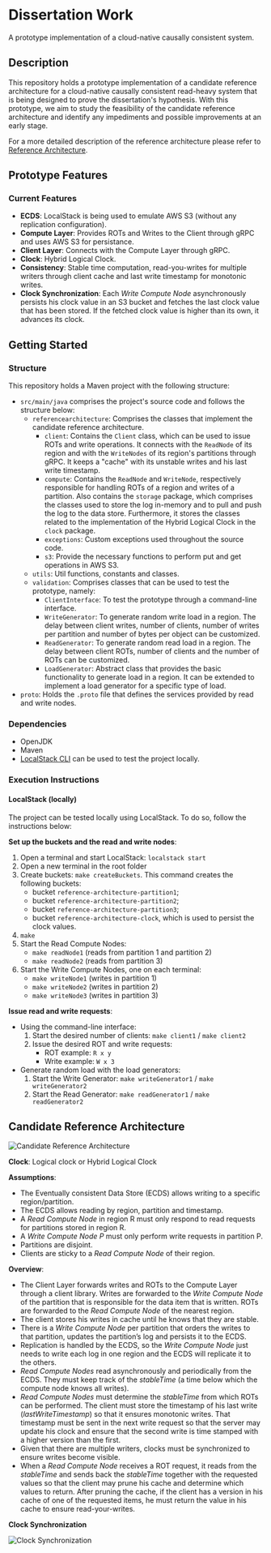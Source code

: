 # Dissertation Work

A prototype implementation of a cloud-native causally consistent system. 

## Description

This repository holds a prototype implementation of a candidate reference architecture for a cloud-native causally consistent read-heavy system that is being designed to prove the dissertation's hypothesis. With this prototype, we aim to study the feasibility of the candidate reference architecture and identify any impediments and possible improvements at an early stage.

For a more detailed description of the reference architecture please refer to [Reference Architecture](#candidate-reference-architecture).


## Prototype Features
### Current Features
- **ECDS**: LocalStack is being used to emulate AWS S3 (without any replication configuration).
- **Compute Layer**: Provides ROTs and Writes to the Client through gRPC and uses AWS S3 for persistance.
- **Client Layer**: Connects with the Compute Layer through gRPC.
- **Clock**: Hybrid Logical Clock.
- **Consistency**: Stable time computation, read-you-writes for multiple writers through client cache and last write timestamp for monotonic writes.
- **Clock Synchronization**: Each *Write Compute Node* asynchronously persists his clock value in an S3 bucket and fetches the last clock value that has been stored. If the fetched clock value is higher than its own, it advances its clock.

## Getting Started

### Structure 
This repository holds a Maven project with the following structure:
- `src/main/java` comprises the project's source code and follows the structure below:
    - `referencearchitecture`: Comprises the classes that implement the candidate reference architecture.
        - `client`: Contains the `Client` class, which can be used to issue ROTs and write operations. It connects with the `ReadNode` of its region and with the `WriteNodes` of its region's partitions through gRPC. It keeps a "cache" with its unstable writes and his last write timestamp.
        - `compute`: Contains the `ReadNode` and `WriteNode`, respectively responsible for handling ROTs of a region and writes of a partition. Also contains the `storage` package, which comprises the classes used to store the log in-memory and to pull and push the log to the data store. Furthermore, it stores the classes related to the implementation of the Hybrid Logical Clock in the `clock` package.
        - `exceptions`: Custom exceptions used throughout the source code.
        - `s3`: Provide the necessary functions to perform put and get operations in AWS S3.
    - `utils`: Util functions, constants and classes.
    - `validation`: Comprises classes that can be used to test the prototype, namely:
        - `ClientInterface`: To test the prototype through a command-line interface.
        - `WriteGenerator`: To generate random write load in a region. The delay between client writes, number of clients, number of writes per partition and number of bytes per object can be customized. 
        - `ReadGenerator`: To generate random read load in a region. The delay between client ROTs, number of clients and the number of ROTs can be customized.
        - `LoadGenerator`: Abstract class that provides the basic functionality to generate load in a region. It can be extended to implement a load generator for a specific type of load.
- `proto`: Holds the `.proto` file that defines the services provided by read and write nodes.

### Dependencies
- OpenJDK
- Maven
- [LocalStack CLI](https://docs.localstack.cloud/getting-started/installation/) can be used to test the project locally.

### Execution Instructions
#### LocalStack (locally)
The project can be tested locally using LocalStack. To do so, follow the instructions below:

**Set up the buckets and the read and write nodes**:
1. Open a terminal and start LocalStack: `localstack start` 
2. Open a new terminal in the root folder
3. Create buckets: `make createBuckets`. This command creates the following buckets:
    - bucket `reference-architecture-partition1`;
    - bucket `reference-architecture-partition2`;
    - bucket `reference-architecture-partition3`;
    - bucket `reference-architecture-clock`, which is used to persist the clock values.
4. `make`
5. Start the Read Compute Nodes:
    - `make readNode1` (reads from partition 1 and partition 2)
    - `make readNode2` (reads from partition 3)
6. Start the Write Compute Nodes, one on each terminal:
    - `make writeNode1` (writes in partition 1)
    - `make writeNode2` (writes in partition 2)
    - `make writeNode3` (writes in partition 3)

**Issue read and write requests**:
- Using the command-line interface:
    1. Start the desired number of clients: `make client1` / `make client2`
    2. Issue the desired ROT and write requests:
        - ROT example: `R x y`
        - Write example: `W x 3`
- Generate random load with the load generators:
    1. Start the Write Generator: `make writeGenerator1` / `make writeGenerator2`
    2. Start the Read Generator: `make readGenerator1` / `make readGenerator2`

## Candidate Reference Architecture

![Candidate Reference Architecture](images/reference-architecture.png)

**Clock**: 
Logical clock or Hybrid Logical Clock

**Assumptions**: 
- The Eventually consistent Data Store (ECDS) allows writing to a specific region/partition.
- The ECDS allows reading by region, partition and timestamp.
- A *Read Compute Node* in region R must only respond to read requests for partitions stored in region R.
- A *Write Compute Node P* must only perform write requests in partition P. 
- Partitions are disjoint.
- Clients are sticky to a *Read Compute Node* of their region.

**Overview**:
- The Client Layer forwards writes and ROTs to the Compute Layer through a client library. Writes are forwarded to the *Write Compute Node* of the partition that is responsible for the data item that is written. ROTs are forwarded to the *Read Compute Node* of the nearest region.
- The client stores his writes in cache until he knows that they are stable. 
- There is a *Write Compute Node* per partition that orders the writes to that partition, updates the partition’s log and persists it to the ECDS.
- Replication is handled by the ECDS, so the *Write Compute Node* just needs to write each log in one region and the ECDS will replicate it to the others.
- *Read Compute Nodes* read asynchronously and periodically from the ECDS. They must keep track of the *stableTime* (a time below which the compute node knows all writes).
- *Read Compute Nodes* must determine the *stableTime* from which ROTs can be performed. The client must store the timestamp of his last write (*lastWriteTimestamp*) so that it ensures monotonic writes. That timestamp must be sent in the next write request so that the server may update his clock and ensure that the second write is time stamped with a higher version than the first.
- Given that there are multiple writers, clocks must be synchronized to ensure writes become visible.
- When a *Read Compute Node* receives a ROT request, it reads from the *stableTime* and sends back the *stableTime* together with the requested values so that the client may prune his cache and determine which values to return. After pruning the cache, if the client has a version in his cache of one of the requested items, he must return the value in his cache to ensure read-your-writes.

**Clock Synchronization**

![Clock Synchronization](images/clock-sync.png)
